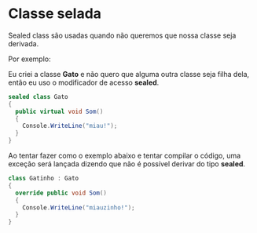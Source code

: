 # Classe selada

Sealed class são usadas quando não queremos que nossa classe seja derivada.

Por exemplo:

Eu criei a classe **Gato** e não quero que alguma outra classe seja filha dela, então eu uso o modificador de acesso **sealed**.

```c#
sealed class Gato 
{
  public virtual void Som()
  {
    Console.WriteLine("miau!");
  }
}
```

Ao tentar fazer como o exemplo abaixo e tentar compilar o código, uma exceção será lançada dizendo que não é possível derivar do tipo **sealed**.

```c#
class Gatinho : Gato 
{
  override public void Som()
  {
    Console.WriteLine("miauzinho!");
  }
}
```